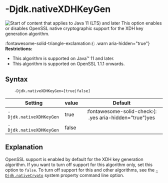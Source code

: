 <!--
* Copyright (c) 2017, 2023 IBM Corp. and others
*
* This program and the accompanying materials are made
* available under the terms of the Eclipse Public License 2.0
* which accompanies this distribution and is available at
* https://www.eclipse.org/legal/epl-2.0/ or the Apache
* License, Version 2.0 which accompanies this distribution and
* is available at https://www.apache.org/licenses/LICENSE-2.0.
*
* This Source Code may also be made available under the
* following Secondary Licenses when the conditions for such
* availability set forth in the Eclipse Public License, v. 2.0
* are satisfied: GNU General Public License, version 2 with
* the GNU Classpath Exception [1] and GNU General Public
* License, version 2 with the OpenJDK Assembly Exception [2].
*
* [1] https://www.gnu.org/software/classpath/license.html
* [2] https://openjdk.org/legal/assembly-exception.html
*
* SPDX-License-Identifier: EPL-2.0 OR Apache-2.0 OR GPL-2.0-only WITH Classpath-exception-2.0 OR GPL-2.0-only WITH OpenJDK-assembly-exception-1.0
-->

# -Djdk.nativeXDHKeyGen

![Start of content that applies to Java 11 (LTS) and later](cr/java11plus.png) This option enables or disables OpenSSL native cryptographic support for the XDH key generation algorithm.

:fontawesome-solid-triangle-exclamation:{: .warn aria-hidden="true"} **Restrictions:**

- This algorithm is supported on Java&trade; 11 and later.
- This algorithm is supported on OpenSSL 1.1.1 onwards.


## Syntax

        -Djdk.nativeXDHKeyGen=[true|false]


| Setting           | value    | Default                                                                        |
|-------------------|----------|:------------------------------------------------------------------------------:|
| `-Djdk.nativeXDHKeyGen` | true     | :fontawesome-solid-check:{: .yes aria-hidden="true"}<span class="sr-only">yes</span> |
| `-Djdk.nativeXDHKeyGen` | false    |                                                                                |

## Explanation

OpenSSL support is enabled by default for the XDH key generation algorithm. If you want to turn off support for this algorithm only, set this option to `false`. To turn off support for this and other algorithms, see the [`-Djdk.nativeCrypto`](djdknativecrypto.md) system property command line option.




<!-- ==== END OF TOPIC ==== djdknativexdhkeygen.md ==== -->
